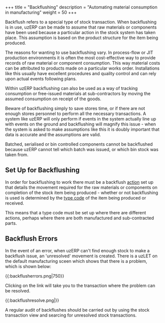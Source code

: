 +++
title = "Backflushing"
description = "Automating material consumption in manufacturing"
weight = 50
+++

Backflush refers to a special type of stock transaction. When backflushing is in use, uzERP can be made to assume that raw materials or components have been used because a particular action in the stock system has taken place. This assumption is based on the product structure for the item being produced.

The reasons for wanting to use backflushing vary. In process-flow or JIT production environments it is often the most cost-effective way to provide records of raw material or component consumption. This way material costs can be attributed to products made on a particular works order. Installations like this usually have excellent procedures and quality control and can rely upon actual events following plans. 

Within uzERP backflushing can also be used as a way of tracking consumption or free-issued materials at sub-contractors by moving the assumed consumption on receipt of the goods. 

Beware of backflushing simply to save stores time, or if there are not enough stores personnel to perform all the necessary transactions. A system like uzERP will only perform if events in the system actually line up with events on the ground and backflushing will magnify this issue - when the system is asked to make assumptions like this it is doubly important that data is accurate and the assumptions are valid.

Batched, serialised or bin controlled components cannot be backflushed because uzERP cannot tell which batch was issued, or which bin stock was taken from.

## Set Up for Backflushing

In order for backflushing to work there must be a backflush [action](manufacturing_setup#actions_transfer_rules) set up that details the movement required for the raw materials or components on completion of the stock item being produced - whether or not backflushing is used is determined by the [type code](manufacturing_setup#type_codes) of the item being produced or received.

This means that a type code must be set up where there are different actions, perhaps where there are both manufactured and sub-contracted parts.



## Backflush Errors

In the event of an error, when uzERP can't find enough stock to make a backflush issue, an 'unresolved' movement is created. There is a uzLET on the default manufacturing sceen which shows that there is a problem, which is shown below:

{{:backflusherrors.png|750}}

Clicking on the link will take you to the transaction where the problem can be resolved.

{{:backflushresolve.png|}}

A regular audit of backflushes should be carried out by using the stock transaction view and searcing for unresolved stock transactions.

